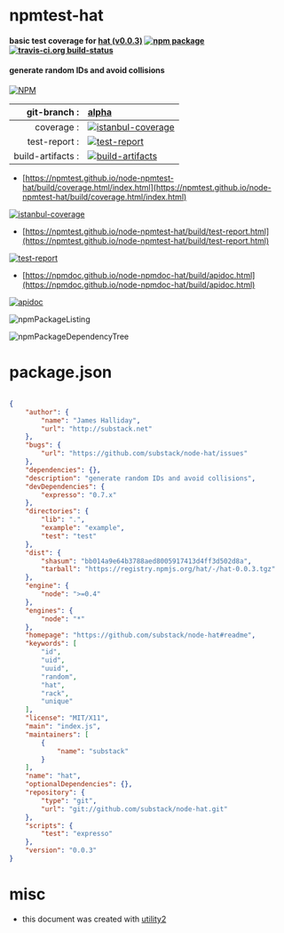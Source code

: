 # npmtest-hat

#### basic test coverage for  [hat (v0.0.3)](https://github.com/substack/node-hat#readme)  [![npm package](https://img.shields.io/npm/v/npmtest-hat.svg?style=flat-square)](https://www.npmjs.org/package/npmtest-hat) [![travis-ci.org build-status](https://api.travis-ci.org/npmtest/node-npmtest-hat.svg)](https://travis-ci.org/npmtest/node-npmtest-hat)

#### generate random IDs and avoid collisions

[![NPM](https://nodei.co/npm/hat.png?downloads=true&downloadRank=true&stars=true)](https://www.npmjs.com/package/hat)

| git-branch : | [alpha](https://github.com/npmtest/node-npmtest-hat/tree/alpha)|
|--:|:--|
| coverage : | [![istanbul-coverage](https://npmtest.github.io/node-npmtest-hat/build/coverage.badge.svg)](https://npmtest.github.io/node-npmtest-hat/build/coverage.html/index.html)|
| test-report : | [![test-report](https://npmtest.github.io/node-npmtest-hat/build/test-report.badge.svg)](https://npmtest.github.io/node-npmtest-hat/build/test-report.html)|
| build-artifacts : | [![build-artifacts](https://npmtest.github.io/node-npmtest-hat/glyphicons_144_folder_open.png)](https://github.com/npmtest/node-npmtest-hat/tree/gh-pages/build)|

- [https://npmtest.github.io/node-npmtest-hat/build/coverage.html/index.html](https://npmtest.github.io/node-npmtest-hat/build/coverage.html/index.html)

[![istanbul-coverage](https://npmtest.github.io/node-npmtest-hat/build/screenCapture.buildCi.browser.%252Ftmp%252Fbuild%252Fcoverage.lib.html.png)](https://npmtest.github.io/node-npmtest-hat/build/coverage.html/index.html)

- [https://npmtest.github.io/node-npmtest-hat/build/test-report.html](https://npmtest.github.io/node-npmtest-hat/build/test-report.html)

[![test-report](https://npmtest.github.io/node-npmtest-hat/build/screenCapture.buildCi.browser.%252Ftmp%252Fbuild%252Ftest-report.html.png)](https://npmtest.github.io/node-npmtest-hat/build/test-report.html)

- [https://npmdoc.github.io/node-npmdoc-hat/build/apidoc.html](https://npmdoc.github.io/node-npmdoc-hat/build/apidoc.html)

[![apidoc](https://npmdoc.github.io/node-npmdoc-hat/build/screenCapture.buildCi.browser.%252Ftmp%252Fbuild%252Fapidoc.html.png)](https://npmdoc.github.io/node-npmdoc-hat/build/apidoc.html)

![npmPackageListing](https://npmtest.github.io/node-npmtest-hat/build/screenCapture.npmPackageListing.svg)

![npmPackageDependencyTree](https://npmtest.github.io/node-npmtest-hat/build/screenCapture.npmPackageDependencyTree.svg)



# package.json

```json

{
    "author": {
        "name": "James Halliday",
        "url": "http://substack.net"
    },
    "bugs": {
        "url": "https://github.com/substack/node-hat/issues"
    },
    "dependencies": {},
    "description": "generate random IDs and avoid collisions",
    "devDependencies": {
        "expresso": "0.7.x"
    },
    "directories": {
        "lib": ".",
        "example": "example",
        "test": "test"
    },
    "dist": {
        "shasum": "bb014a9e64b3788aed8005917413d4ff3d502d8a",
        "tarball": "https://registry.npmjs.org/hat/-/hat-0.0.3.tgz"
    },
    "engine": {
        "node": ">=0.4"
    },
    "engines": {
        "node": "*"
    },
    "homepage": "https://github.com/substack/node-hat#readme",
    "keywords": [
        "id",
        "uid",
        "uuid",
        "random",
        "hat",
        "rack",
        "unique"
    ],
    "license": "MIT/X11",
    "main": "index.js",
    "maintainers": [
        {
            "name": "substack"
        }
    ],
    "name": "hat",
    "optionalDependencies": {},
    "repository": {
        "type": "git",
        "url": "git://github.com/substack/node-hat.git"
    },
    "scripts": {
        "test": "expresso"
    },
    "version": "0.0.3"
}
```



# misc
- this document was created with [utility2](https://github.com/kaizhu256/node-utility2)

